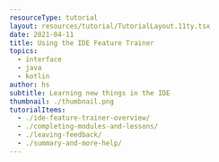 ```yaml
---
resourceType: tutorial
layout: resources/tutorial/TutorialLayout.11ty.tsx
date: 2021-04-11
title: Using the IDE Feature Trainer
topics:
  - interface
  - java
  - kotlin
author: hs
subtitle: Learning new things in the IDE
thumbnail: ./thumbnail.png
tutorialItems:
  - ./ide-feature-trainer-overview/
  - ./completing-modules-and-lessons/
  - ./leaving-feedback/
  - ./summary-and-more-help/
---
```

